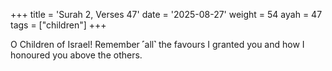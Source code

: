 +++
title = 'Surah 2, Verses 47'
date = '2025-08-27'
weight = 54
ayah = 47
tags = ["children"]
+++

O Children of Israel! Remember ˹all˺ the favours I granted you and how I honoured you above the others.
